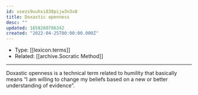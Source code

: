 ```yaml
---
id: usezs9uuhxi838pijw3n3x8
title: Doxastic openness
desc: ""
updated: 1658260786342
created: "2022-04-25T00:00:00.000Z"
---
```


- Type: [[lexicon.terms]]
- Related: [[archive.Socratic Method]]

---

Doxastic openness is a technical term related to humility that basically means “I am willing to change my beliefs based on a new or better understanding of evidence”.
